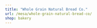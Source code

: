 ```yaml
---
title: "Whole Grain Natural Bread Co."
url: /mesa/whole-grain-natural-bread-co/
shop: bakery
---
```

